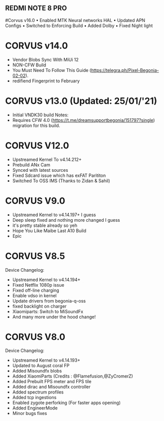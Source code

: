 ## REDMI NOTE 8 PRO
#Corvus v16.0
• Enabled MTK Neural networks HAL
• Updated APN Configs
• Switched to Enforcing Build
• Added Dolby
• Fixed Night light
# CORVUS v14.0 
- Vendor Blobs Sync With MiUi 12
- NON-CFW Build
- You Must Need To Follow This Guide (https://telegra.ph/Pixel-Begonia-02-02).
- redifiend Fingerprint to February

# CORVUS v13.0 (Updated: 25/01/'21)
- Initial VNDK30 build
Notes: 
- Requires CFW 4.0 (https://t.me/dreamsupportbegonia/151797?single) migration for this build. 

# CORVUS V12.0
- Upstreamed Kernel To v4.14.212+
- Prebuild ANx Cam
- Synced with latest sources
- Fixed Sdcard issue which has exFAT Parititon
- Switched To OSS IMS (Thanks to Zidan & Sahil)

# CORVUS V9.0
- Upstreamed Kernel to v4.14.197+ I guess
- Deep sleep fixed and nothing more changed I guess
- it's pretty stable already so yeh 
- Hope You Like Maibe Last A10 Build
- Epic 

# CORVUS V8.5

Device Changelog:
- Upstreamed Kernel to v4.14.194+
- Fixed Netflix 1080p issue
- Fixed off-line charging 
- Enable vdso in kernel 
- Update drivers from begonia-q-oss
- fixed backlight on charger
- Xiaomiparts: Switch to MiSoundFx 
- And many more under the hood change!

# CORVUS V8.0

Device Changelog:
- Upstreamed Kernel to v4.14.193+
- Updated to August coral FP
- Added Misoundfx blobs
- Added XiaomiParts (Credits : @Flamefusion,@ZyCromerZ)
- Added Prebuilt FPS meter and FPS tile
- Added dirac and Misoundfx controller
- Added spectrum profiles
- Added tcp ingestions
- Enabled zygote perforking (For faster apps opening)
- Added EngineerMode 
- Minor bugs fixes
